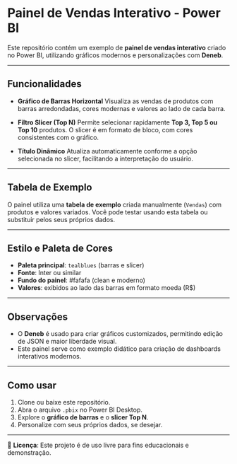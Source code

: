 # Painel de Vendas Interativo - Power BI

Este repositório contém um exemplo de **painel de vendas interativo** criado no Power BI, utilizando gráficos modernos e personalizações com **Deneb**.

---

## Funcionalidades

* **Gráfico de Barras Horizontal**
  Visualiza as vendas de produtos com barras arredondadas, cores modernas e valores ao lado de cada barra.

* **Filtro Slicer (Top N)**
  Permite selecionar rapidamente **Top 3, Top 5 ou Top 10** produtos.
  O slicer é em formato de bloco, com cores consistentes com o gráfico.

* **Título Dinâmico**
  Atualiza automaticamente conforme a opção selecionada no slicer, facilitando a interpretação do usuário.

---

## Tabela de Exemplo

O painel utiliza uma **tabela de exemplo** criada manualmente (`Vendas`) com produtos e valores variados.
Você pode testar usando esta tabela ou substituir pelos seus próprios dados.

---

## Estilo e Paleta de Cores

* **Paleta principal**: `tealblues` (barras e slicer)
* **Fonte**: Inter ou similar
* **Fundo do painel**: #fafafa (clean e moderno)
* **Valores**: exibidos ao lado das barras em formato moeda (R$)

---

## Observações

* O **Deneb** é usado para criar gráficos customizados, permitindo edição de JSON e maior liberdade visual.
* Este painel serve como exemplo didático para criação de dashboards interativos modernos.

---

## Como usar

1. Clone ou baixe este repositório.
2. Abra o arquivo `.pbix` no Power BI Desktop.
3. Explore o **gráfico de barras** e o **slicer Top N**.
4. Personalize com seus próprios dados, se desejar.

---

📌 **Licença**: Este projeto é de uso livre para fins educacionais e demonstração.
